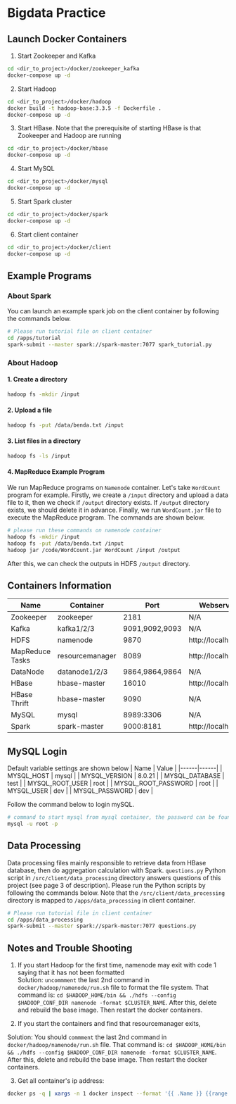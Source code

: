 # Bigdata Practice

## Launch Docker Containers
1. Start Zookeeper and Kafka
```bash
cd <dir_to_project>/docker/zookeeper_kafka
docker-compose up -d
```
2. Start Hadoop
```bash
cd <dir_to_project>/docker/hadoop
docker build -t hadoop-base:3.3.5 -f Dockerfile .
docker-compose up -d
```
3. Start HBase. Note that the prerequisite of starting HBase is that Zookeeper and Hadoop are running
```bash
cd <dir_to_project>/docker/hbase
docker-compose up -d
```
4. Start MySQL
```bash
cd <dir_to_project>/docker/mysql
docker-compose up -d
```
5. Start Spark cluster
```bash
cd <dir_to_project>/docker/spark
docker-compose up -d
```
6. Start client container
```bash
cd <dir_to_project>/docker/client
docker-compose up -d
```

## Example Programs

### About Spark

You can launch an example spark job on the client container by following the commands below. 
```bash
# Please run tutorial file on client container
cd /apps/tutorial
spark-submit --master spark://spark-master:7077 spark_tutorial.py
```

### About Hadoop
#### 1. Create a directory
```bash
hadoop fs -mkdir /input
```

#### 2. Upload a file
```bash
hadoop fs -put /data/benda.txt /input
```

#### 3. List files in a directory
```bash
hadoop fs -ls /input
```

#### 4. MapReduce Example Program
We run MapReduce programs on `Namenode` container. Let's take `WordCount` program for example. Firstly, we create a `/input` directory and upload a data file to it, then we check if `/output` directory exists. If `/output` directory exists, we should delete it in advance. Finally, we run `WordCount.jar` file to execute the MapReduce program. The commands are shown below. 
```bash
# please run these commands on namenode container
hadoop fs -mkdir /input
hadoop fs -put /data/benda.txt /input
hadoop jar /code/WordCount.jar WordCount /input /output
```
After this, we can check the outputs in HDFS `/output` directory. 

## Containers Information
| Name | Container | Port | Webserver Link |
|------|------|-----|-----|
| Zookeeper | zookeeper | 2181 | N/A |
| Kafka | kafka1/2/3 | 9091,9092,9093 | N/A |
| HDFS | namenode | 9870 | http://localhost:9870 |
| MapReduce Tasks | resourcemanager | 8089 | http://localhost:8089 |
| DataNode | datanode1/2/3 | 9864,9864,9864 | N/A |
| HBase | hbase-master | 16010 | http://localhost:16010 |
| HBase Thrift | hbase-master | 9090 | N/A |
| MySQL | mysql | 8989:3306 | N/A |
| Spark | spark-master | 9000:8181 | http://localhost:9000 |

## MySQL Login
Default variable settings are shown below
| Name | Value |
|------|------|
| MYSQL_HOST | mysql |
| MYSQL_VERSION | 8.0.21 |
| MYSQL_DATABASE | test |
| MYSQL_ROOT_USER | root |
| MYSQL_ROOT_PASSWORD | root |
| MYSQL_USER | dev |
| MYSQL_PASSWORD | dev |

Follow the command below to login mySQL.
```bash
# command to start mysql from mysql container, the password can be found from the table above
mysql -u root -p
```

## Data Processing
Data processing files mainly responsible to retrieve data from HBase database, then do aggregation calculation with Spark. `questions.py` Python script in `/src/client/data_processing` directory answers questions of this project (see page 3 of description). Please run the Python scripts by following the commands below. Note that the  `/src/client/data_processing` directory is mapped to `/apps/data_processing` in client container. 
```bash
# Please run tutorial file in client container
cd /apps/data_processing
spark-submit --master spark://spark-master:7077 questions.py
```

## Notes and Trouble Shooting
1. If you start Hadoop for the first time, namenode may exit with code 1 saying that it has not been formatted \
Solution: `uncommment` the last 2nd command in `docker/hadoop/namenode/run.sh` file to format the file system. That command is: `cd $HADOOP_HOME/bin && ./hdfs --config $HADOOP_CONF_DIR namenode -format $CLUSTER_NAME`. After this, delete and rebuild the base image. Then restart the docker containers. 

2. If you start the containers and find that resourcemanager exits, 

Solution: You should `commment` the last 2nd command in `docker/hadoop/namenode/run.sh` file. That command is: `cd $HADOOP_HOME/bin && ./hdfs --config $HADOOP_CONF_DIR namenode -format $CLUSTER_NAME`. After this, delete and rebuild the base image. Then restart the docker containers. 

3. Get all container's ip address: 
```bash
docker ps -q | xargs -n 1 docker inspect --format '{{ .Name }} {{range .NetworkSettings.Networks}} {{.IPAddress}}{{end}}' | sed 's#^/##';
```